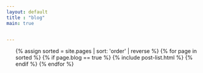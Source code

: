 ```yaml
---
layout: default
title : "blog"
main: true


---
```



<ul class="catalogue" style="margin-top:0px; margin-bottom:8px;">
{% assign sorted = site.pages | sort: 'order' | reverse %}
{% for page in sorted %}
{% if page.blog == true %}
{% include post-list.html %}
{% endif %}
{% endfor %}
</ul>
